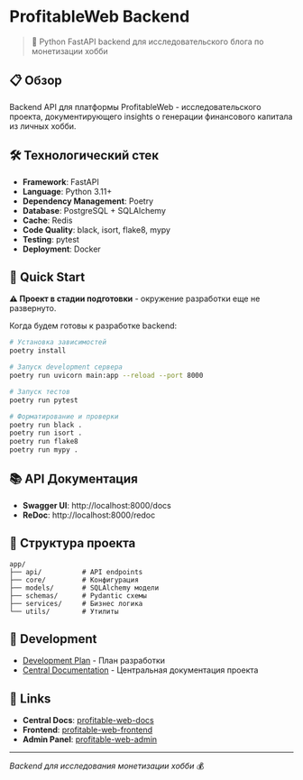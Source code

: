 # ProfitableWeb Backend

> 🐍 Python FastAPI backend для исследовательского блога по монетизации хобби

## 📋 Обзор

Backend API для платформы ProfitableWeb - исследовательского проекта, документирующего insights о генерации финансового капитала из личных хобби.

## 🛠️ Технологический стек

- **Framework**: FastAPI
- **Language**: Python 3.11+
- **Dependency Management**: Poetry
- **Database**: PostgreSQL + SQLAlchemy
- **Cache**: Redis
- **Code Quality**: black, isort, flake8, mypy
- **Testing**: pytest
- **Deployment**: Docker

## 🚀 Quick Start

**⚠️ Проект в стадии подготовки** - окружение разработки еще не развернуто.

Когда будем готовы к разработке backend:

```bash
# Установка зависимостей
poetry install

# Запуск development сервера
poetry run uvicorn main:app --reload --port 8000

# Запуск тестов
poetry run pytest

# Форматирование и проверки
poetry run black .
poetry run isort .
poetry run flake8
poetry run mypy .
```

## 📚 API Документация

- **Swagger UI**: http://localhost:8000/docs
- **ReDoc**: http://localhost:8000/redoc

## 📁 Структура проекта

```
app/
├── api/          # API endpoints
├── core/         # Конфигурация
├── models/       # SQLAlchemy модели
├── schemas/      # Pydantic схемы
├── services/     # Бизнес логика
└── utils/        # Утилиты
```

## 🔧 Development

- [Development Plan](./docs/development_plan.md) - План разработки
- [Central Documentation](../profitable-web-docs/) - Центральная документация проекта

## 🔗 Links

- **Central Docs**: [profitable-web-docs](../profitable-web-docs/)
- **Frontend**: [profitable-web-frontend](../profitable-web-frontend/)
- **Admin Panel**: [profitable-web-admin](../profitable-web-admin/)

---

*Backend для исследования монетизации хобби* 💰
